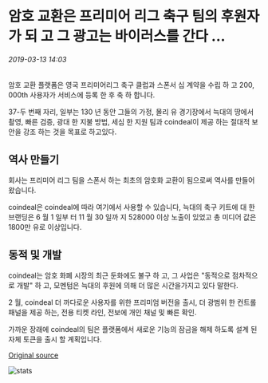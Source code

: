 # 암호 교환은 프리미어 리그 축구 팀의 후원자가 되 고 그 광고는 바이러스를 간다 ...

###### 2019-03-13 14:03

암호 교환 플랫폼은 영국 프리미어리그 축구 클럽과 스폰서 십 계약을 수립 하 고 200, 000th 사용자가 서비스에 등록 한 후 축 하 합니다.

37-두 번째 자리, 일부는 130 년 동안 그들의 가정, 몰리 유 경기장에서 늑대의 땅에서 촬영, 빠른 검증, 광대 한 지불 방법, 세심 한 지원 팀과 coindeal이 제공 하는 절대적 보안을 강조 하는 것을 목표로 하고있다.

## 역사 만들기

회사는 프리미어 리그 팀을 스폰서 하는 최초의 암호화 교환이 됨으로써 역사를 만들어 왔습니다.

coindeal은 coindeal에 따라 여기에서 사용할 수 있습니다, 늑대의 축구 키트에 대 한 브랜딩은 6 월 1 일부 터 11 월 30 일까 지 528000 이상 노출이 있었고 총 미디어 값은 1800만 유로 이상입니다.

## 동적 및 개발

coindeal는 암호 화폐 시장의 최근 둔화에도 불구 하 고, 그 사업은 "동적으로 점차적으로 개발" 하 고, 모멘텀은 늑대의 후원에 의해 더 많은 시간을가지고 있다 말한다.

2 월, coindeal 더 까다로운 사용자를 위한 프리미엄 버전을 출시, 더 광범위 한 컨트롤 패널을 제공 하는, 전용 티켓 라인, 전보에 개인 채널 및 빠른 확인.

가까운 장래에 coindeal의 팀은 플랫폼에서 새로운 기능의 잠금을 해제 하도록 설계 된 자체 토큰을 출시 할 계획입니다.

[Original source](https://cointelegraph.com/news/crypto-exchange-becomes-sponsor-of-premier-league-football-team-and-its-ad-goes-viral)

![stats](https://c.statcounter.com/11760860/0/a89fa40b/1/ "stats")